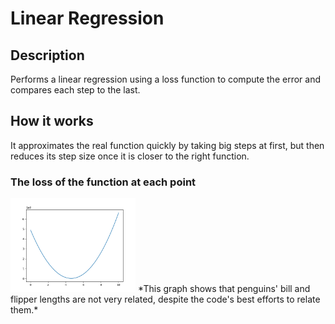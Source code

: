 # Linear Regression
## Description
Performs a linear regression using a loss function to compute the error and compares each step to the last. 
## How it works
It approximates the real function quickly by taking big steps at first, but then reduces its step size once it is closer to the right function.
### The loss of the function at each point
<img src=Figure_1.png width=200/>
*This graph shows that penguins' bill and flipper lengths are not very related, despite the code's best efforts to relate them.*
